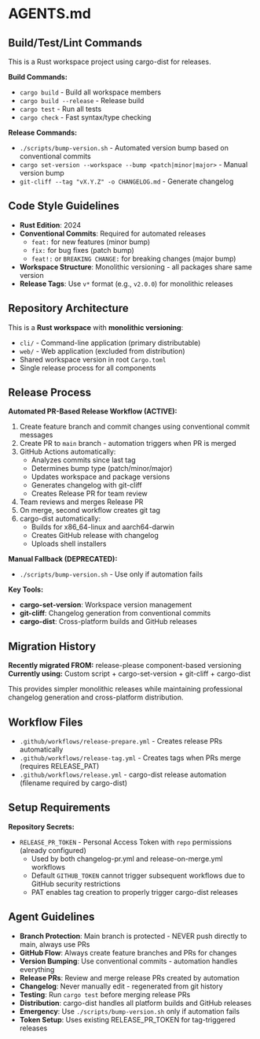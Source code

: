 # AGENTS.md

## Build/Test/Lint Commands
This is a Rust workspace project using cargo-dist for releases.

**Build Commands:**
- `cargo build` - Build all workspace members
- `cargo build --release` - Release build
- `cargo test` - Run all tests
- `cargo check` - Fast syntax/type checking

**Release Commands:**
- `./scripts/bump-version.sh` - Automated version bump based on conventional commits
- `cargo set-version --workspace --bump <patch|minor|major>` - Manual version bump
- `git-cliff --tag "vX.Y.Z" -o CHANGELOG.md` - Generate changelog

## Code Style Guidelines
- **Rust Edition**: 2024
- **Conventional Commits**: Required for automated releases
  - `feat:` for new features (minor bump)
  - `fix:` for bug fixes (patch bump) 
  - `feat!:` or `BREAKING CHANGE:` for breaking changes (major bump)
- **Workspace Structure**: Monolithic versioning - all packages share same version
- **Release Tags**: Use `v*` format (e.g., `v2.0.0`) for monolithic releases

## Repository Architecture
This is a **Rust workspace** with **monolithic versioning**:
- `cli/` - Command-line application (primary distributable)
- `web/` - Web application (excluded from distribution)
- Shared workspace version in root `Cargo.toml`
- Single release process for all components

## Release Process
**Automated PR-Based Release Workflow (ACTIVE):**
1. Create feature branch and commit changes using conventional commit messages
2. Create PR to `main` branch - automation triggers when PR is merged
3. GitHub Actions automatically:
   - Analyzes commits since last tag
   - Determines bump type (patch/minor/major)
   - Updates workspace and package versions
   - Generates changelog with git-cliff
   - Creates Release PR for team review
4. Team reviews and merges Release PR
5. On merge, second workflow creates git tag
6. cargo-dist automatically:
   - Builds for x86_64-linux and aarch64-darwin
   - Creates GitHub release with changelog
   - Uploads shell installers

**Manual Fallback (DEPRECATED):**
- `./scripts/bump-version.sh` - Use only if automation fails

**Key Tools:**
- **cargo-set-version**: Workspace version management
- **git-cliff**: Changelog generation from conventional commits
- **cargo-dist**: Cross-platform builds and GitHub releases

## Migration History
**Recently migrated FROM:** release-please component-based versioning
**Currently using:** Custom script + cargo-set-version + git-cliff + cargo-dist

This provides simpler monolithic releases while maintaining professional changelog generation and cross-platform distribution.

## Workflow Files
- `.github/workflows/release-prepare.yml` - Creates release PRs automatically
- `.github/workflows/release-tag.yml` - Creates tags when PRs merge (requires RELEASE_PAT)  
- `.github/workflows/release.yml` - cargo-dist release automation (filename required by cargo-dist)

## Setup Requirements
**Repository Secrets:**
- `RELEASE_PR_TOKEN` - Personal Access Token with `repo` permissions (already configured)
  - Used by both changelog-pr.yml and release-on-merge.yml workflows
  - Default `GITHUB_TOKEN` cannot trigger subsequent workflows due to GitHub security restrictions
  - PAT enables tag creation to properly trigger cargo-dist releases

## Agent Guidelines
- **Branch Protection**: Main branch is protected - NEVER push directly to main, always use PRs
- **GitHub Flow**: Always create feature branches and PRs for changes
- **Version Bumping**: Use conventional commits - automation handles everything
- **Release PRs**: Review and merge release PRs created by automation
- **Changelog**: Never manually edit - regenerated from git history
- **Testing**: Run `cargo test` before merging release PRs
- **Distribution**: cargo-dist handles all platform builds and GitHub releases
- **Emergency**: Use `./scripts/bump-version.sh` only if automation fails
- **Token Setup**: Uses existing RELEASE_PR_TOKEN for tag-triggered releases